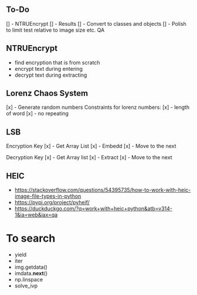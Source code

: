 ## To-Do
[] - NTRUEncrypt
[] - Results
[] - Convert to classes and objects
[] - Polish to limit test relative to image size etc. QA

## NTRUEncrypt
- find encryption that is from scratch
- encrypt text during entering
- decrypt text during extracting

## Lorenz Chaos System
[x] - Generate random numbers
Constraints for lorenz numbers:
[x] - length of word
[x] - no repeating

## LSB
Encryption Key
[x] - Get Array List
[x] - Embedd
[x] - Move to the next

Decryption Key
[x] - Get Array list
[x] - Extract
[x] - Move to the next

## HEIC
- https://stackoverflow.com/questions/54395735/how-to-work-with-heic-image-file-types-in-python
- https://pypi.org/project/pyheif/
- https://duckduckgo.com/?q=work+with+heic+python&atb=v314-1&ia=web&iax=qa

# To search
- yield
- iter
- img.getdata()
- imdata.__next__()
- np.linspace
- solve_ivp